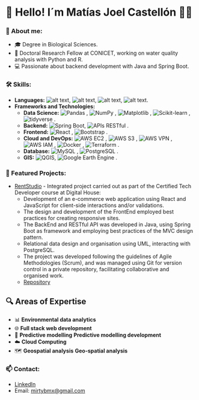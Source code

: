 # 👋 Hello! I´m Matías Joel Castellón 👨‍💻

### 🌱 About me:
- 🎓 Degree in Biological Sciences.
- 🔬 Doctoral Research Fellow at CONICET, working on water quality analysis with Python and R.
- 💻 Passionate about backend development with Java and Spring Boot.

### 🛠️ Skills:
- **Languages:** ![alt text](https://img.shields.io/badge/Python-3776AB?style=flat&logo=python&logoColor=white), ![alt text](https://img.shields.io/badge/Java-ED8B00?style=flat&logo=oracle&logoColor=white), ![alt text](https://img.shields.io/badge/JavaScript-F7DF1E?style=flat&logo=javascript&logoColor=black), ![alt text](https://img.shields.io/badge/R-276DC3?style=flat&logo=r&logoColor=white).
- **Frameworks and Technologies:** 
  - **Data Science:** ![Pandas](https://img.shields.io/badge/Pandas-150458?style=flat&logo=pandas&logoColor=white)
, ![NumPy](https://img.shields.io/badge/NumPy-013243?style=flat&logo=numpy&logoColor=white)
, ![Matplotlib](https://img.shields.io/badge/Matplotlib-3776AB?style=flat&logo=matplotlib&logoColor=white)
, ![Scikit-learn](https://img.shields.io/badge/Scikit--learn-F7931E?style=flat&logo=scikit-learn&logoColor=white)
, ![tidyverse](https://img.shields.io/badge/tidyverse-1A162D?style=flat&logo=tidyverse&logoColor=white)
.
  - **Backend:** ![Spring Boot](https://img.shields.io/badge/Spring_Boot-6DB33F?style=flat&logo=spring-boot&logoColor=white), ![APIs RESTful](https://img.shields.io/badge/APIs_RESTful-FF6F00?style=flat&logo=api&logoColor=white)
.
  - **Frontend:** ![React](https://img.shields.io/badge/React-61DAFB?style=flat&logo=react&logoColor=black)
, ![Bootstrap](https://img.shields.io/badge/Bootstrap-7952B3?style=flat&logo=bootstrap&logoColor=white)
.
  - **Cloud and DevOps:** ![AWS EC2](https://img.shields.io/badge/AWS_EC2-FF9900?style=flat&logo=amazon-ec2&logoColor=white)
, ![AWS S3](https://img.shields.io/badge/AWS_S3-569A31?style=flat&logo=amazon-s3&logoColor=white)
, ![AWS VPN](https://img.shields.io/badge/AWS_VPN-232F3E?style=flat&logo=amazon-aws&logoColor=white)
, ![AWS IAM](https://img.shields.io/badge/AWS_IAM-FF4F8B?style=flat&logo=amazon-iam&logoColor=white)
, ![Docker](https://img.shields.io/badge/Docker-2496ED?style=flat&logo=docker&logoColor=white)
, ![Terraform](https://img.shields.io/badge/Terraform-623CE4?style=flat&logo=terraform&logoColor=white)
.
  - **Database:** ![MySQL](https://img.shields.io/badge/MySQL-4479A1?style=flat&logo=mysql&logoColor=white)
, ![PostgreSQL](https://img.shields.io/badge/PostgreSQL-336791?style=flat&logo=postgresql&logoColor=white)
.
  - **GIS:** ![QGIS](https://img.shields.io/badge/QGIS-3A6F8F?style=flat&logo=qgis&logoColor=white), ![Google Earth Engine](https://img.shields.io/badge/Google_Earth_Engine-34A853?style=flat&logo=google-earth&logoColor=white)
.
 
### 📌 Featured Projects:
- [RentStudio](https://rentstudio.jackmoon.dev/) - Integrated project carried out as part of the Certified Tech Developer course at Digital House:
  - Development of an e-commerce web application using React and JavaScript for client-side interactions and/or validations.
  - The design and development of the FrontEnd employed best practices for creating responsive sites.
  - The BackEnd and RESTful API was developed in Java, using Spring Boot as framework and employing best practices of the MVC design pattern.
  - Relational data design and organisation using UML, interacting with PostgreSQL.
  - The project was developed following the guidelines of Agile Methodologies (Scrum), and was managed using Git for version control in a private repository, facilitating collaborative and organised work.
  - [Repository](https://github.com/RentStudioDH) 

## 🔍 Areas of Expertise

- 📊 **Environmental data analytics**
- 🌐 **Full stack web development**
- 🤖 **Predictive modelling** **Predictive modelling development**
- ☁️ **Cloud Computing**
- 🗺️ **Geospatial analysis** **Geo-spatial analysis**

### 📫 Contact:
- [LinkedIn](www.linkedin.com/in/matias-castellon)
- Email: mirtybmx@gmail.com

